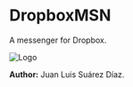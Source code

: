 # DropboxMSN
A messenger for Dropbox.

![Logo](./msn/GUI/msn_ultimate1.png)

**Author:** Juan Luis Suárez Díaz.
